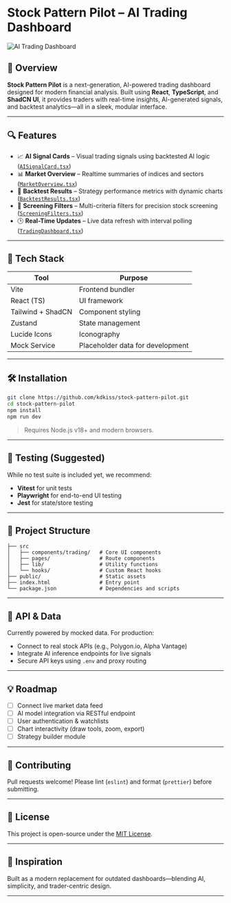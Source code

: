 # Stock Pattern Pilot – AI Trading Dashboard

![AI Trading Dashboard](./path/to/your/image.png)

## 🚀 Overview

**Stock Pattern Pilot** is a next-generation, AI-powered trading dashboard designed for modern financial analysis. Built using **React**, **TypeScript**, and **ShadCN UI**, it provides traders with real-time insights, AI-generated signals, and backtest analytics—all in a sleek, modular interface.

---

## 🔍 Features

- 📈 **AI Signal Cards** – Visual trading signals using backtested AI logic ([`AISignalCard.tsx`](src/components/trading/AISignalCard.tsx))
- 📊 **Market Overview** – Realtime summaries of indices and sectors ([`MarketOverview.tsx`](src/components/trading/MarketOverview.tsx))
- 🧪 **Backtest Results** – Strategy performance metrics with dynamic charts ([`BacktestResults.tsx`](src/components/trading/BacktestResults.tsx))
- 🎯 **Screening Filters** – Multi-criteria filters for precision stock screening ([`ScreeningFilters.tsx`](src/components/trading/ScreeningFilters.tsx))
- 🕒 **Real-Time Updates** – Live data refresh with interval polling ([`TradingDashboard.tsx`](src/components/trading/TradingDashboard.tsx))

---

## 🧰 Tech Stack

| Tool             | Purpose                             |
|------------------|-------------------------------------|
| Vite             | Frontend bundler                    |
| React (TS)       | UI framework                        |
| Tailwind + ShadCN| Component styling                   |
| Zustand          | State management                    |
| Lucide Icons     | Iconography                         |
| Mock Service     | Placeholder data for development    |

---

## 🛠️ Installation

```bash
git clone https://github.com/kdkiss/stock-pattern-pilot.git
cd stock-pattern-pilot
npm install
npm run dev
````

> Requires Node.js v18+ and modern browsers.

---

## 🧪 Testing (Suggested)

While no test suite is included yet, we recommend:

* **Vitest** for unit tests
* **Playwright** for end-to-end UI testing
* **Jest** for state/store testing

---

## 📁 Project Structure

```
├── src
│   ├── components/trading/   # Core UI components
│   ├── pages/                # Route components
│   ├── lib/                  # Utility functions
│   └── hooks/                # Custom React hooks
├── public/                   # Static assets
├── index.html                # Entry point
└── package.json              # Dependencies and scripts
```

---

## 🔗 API & Data

Currently powered by mocked data. For production:

* Connect to real stock APIs (e.g., Polygon.io, Alpha Vantage)
* Integrate AI inference endpoints for live signals
* Secure API keys using `.env` and proxy routing

---

## 💡 Roadmap

* [ ] Connect live market data feed
* [ ] AI model integration via RESTful endpoint
* [ ] User authentication & watchlists
* [ ] Chart interactivity (draw tools, zoom, export)
* [ ] Strategy builder module

---

## 🤝 Contributing

Pull requests welcome! Please lint (`eslint`) and format (`prettier`) before submitting.

---

## 📄 License

This project is open-source under the [MIT License](LICENSE).

---

## 🧠 Inspiration

Built as a modern replacement for outdated dashboards—blending AI, simplicity, and trader-centric design.

---
